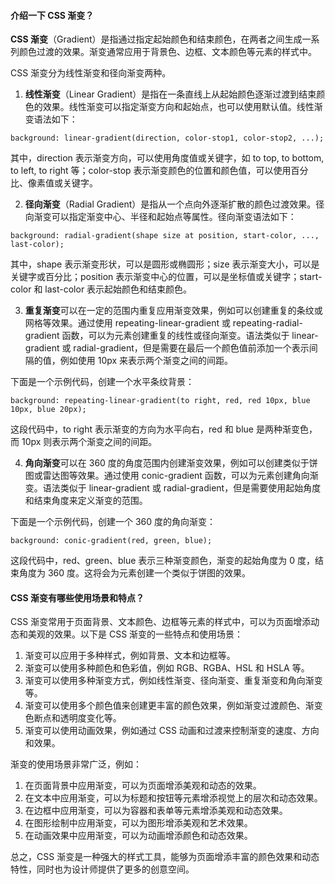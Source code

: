 <!--
 * @Author: Shu Binqi
 * @Date: 2023-03-14 19:13:05
 * @LastEditors: Shu Binqi
 * @LastEditTime: 2023-03-20 19:37:55
 * @Description: CSS3 渐变 Gradient
 * @Version: 1.0.0
 * @FilePath: \interviewQuestions\前端基础\CSS\CSS3-渐变-gradient.md
-->

#### 介绍一下 CSS 渐变？

**CSS 渐变**（Gradient）是指通过指定起始颜色和结束颜色，在两者之间生成一系列颜色过渡的效果。渐变通常应用于背景色、边框、文本颜色等元素的样式中。

CSS 渐变分为线性渐变和径向渐变两种。

1. **线性渐变**（Linear Gradient）是指在一条直线上从起始颜色逐渐过渡到结束颜色的效果。线性渐变可以指定渐变方向和起始点，也可以使用默认值。线性渐变语法如下：

```
background: linear-gradient(direction, color-stop1, color-stop2, ...);
```

其中，direction 表示渐变方向，可以使用角度值或关键字，如 to top, to bottom, to left, to right 等；color-stop 表示渐变颜色的位置和颜色值，可以使用百分比、像素值或关键字。

2. **径向渐变**（Radial Gradient）是指从一个点向外逐渐扩散的颜色过渡效果。径向渐变可以指定渐变中心、半径和起始点等属性。径向渐变语法如下：

```
background: radial-gradient(shape size at position, start-color, ..., last-color);
```

其中，shape 表示渐变形状，可以是圆形或椭圆形；size 表示渐变大小，可以是关键字或百分比；position 表示渐变中心的位置，可以是坐标值或关键字；start-color 和 last-color 表示起始颜色和结束颜色。

3. **重复渐变**可以在一定的范围内重复应用渐变效果，例如可以创建重复的条纹或网格等效果。通过使用 repeating-linear-gradient 或 repeating-radial-gradient 函数，可以为元素创建重复的线性或径向渐变。语法类似于 linear-gradient 或 radial-gradient，但是需要在最后一个颜色值前添加一个表示间隔的值，例如使用 10px 来表示两个渐变之间的间距。

下面是一个示例代码，创建一个水平条纹背景：

```
background: repeating-linear-gradient(to right, red, red 10px, blue 10px, blue 20px);
```

这段代码中，to right 表示渐变的方向为水平向右，red 和 blue 是两种渐变色，而 10px 则表示两个渐变之间的间距。

4. **角向渐变**可以在 360 度的角度范围内创建渐变效果，例如可以创建类似于饼图或雷达图等效果。通过使用 conic-gradient 函数，可以为元素创建角向渐变。语法类似于 linear-gradient 或 radial-gradient，但是需要使用起始角度和结束角度来定义渐变的范围。

下面是一个示例代码，创建一个 360 度的角向渐变：

```
background: conic-gradient(red, green, blue);
```

这段代码中，red、green、blue 表示三种渐变颜色，渐变的起始角度为 0 度，结束角度为 360 度。这将会为元素创建一个类似于饼图的效果。

#### CSS 渐变有哪些使用场景和特点？

CSS 渐变常用于页面背景、文本颜色、边框等元素的样式中，可以为页面增添动态和美观的效果。以下是 CSS 渐变的一些特点和使用场景：

1. 渐变可以应用于多种样式，例如背景、文本和边框等。
1. 渐变可以使用多种颜色和色彩值，例如 RGB、RGBA、HSL 和 HSLA 等。
1. 渐变可以使用多种渐变方式，例如线性渐变、径向渐变、重复渐变和角向渐变等。
1. 渐变可以使用多个颜色值来创建更丰富的颜色效果，例如渐变过渡颜色、渐变色断点和透明度变化等。
1. 渐变可以使用动画效果，例如通过 CSS 动画和过渡来控制渐变的速度、方向和效果。

渐变的使用场景非常广泛，例如：

1. 在页面背景中应用渐变，可以为页面增添美观和动态的效果。
1. 在文本中应用渐变，可以为标题和按钮等元素增添视觉上的层次和动态效果。
1. 在边框中应用渐变，可以为容器和表单等元素增添美观和动态效果。
1. 在图形绘制中应用渐变，可以为图形增添美观和艺术效果。
1. 在动画效果中应用渐变，可以为动画增添颜色和动态效果。

总之，CSS 渐变是一种强大的样式工具，能够为页面增添丰富的颜色效果和动态特性，同时也为设计师提供了更多的创意空间。
